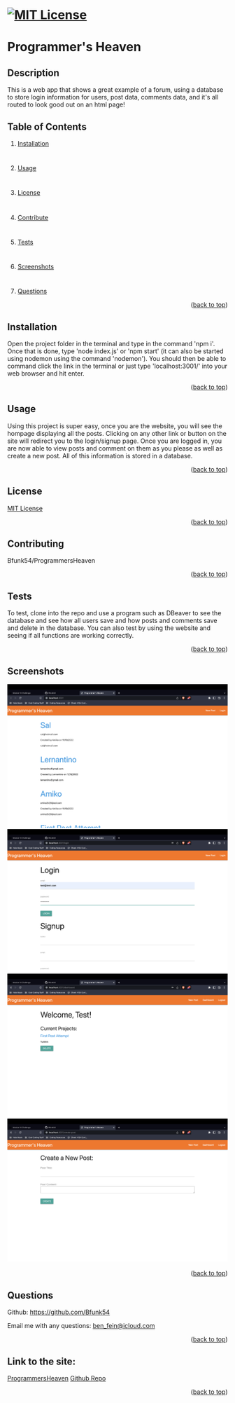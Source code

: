 # [![MIT License](https://img.shields.io/badge/License-MIT-yellow)](https://opensource.org/licenses/MIT)

# Programmer's Heaven

## Description
This is a web app that shows a great example of a forum, using a database to store login information for users, post data, comments data, and it's all routed to look good out on an html page!

## Table of Contents
1. [Installation](#installation)
#
2. [Usage](#usage)
#
3. [License](#license)
#
4. [Contribute](#contributing)
#
5. [Tests](#tests)
#
6. [Screenshots](#screenshots)
#
7. [Questions](#questions)

<p align="right">(<a href="#mit-license">back to top</a>)</p>

## Installation
Open the project folder in the terminal and type in the command 'npm i'. Once that is done, type 'node index.js' or 'npm start' (it can also be started using nodemon using the command 'nodemon'). You should then be able to command click the link in the terminal or just type 'localhost:3001/' into your web browser and hit enter.
<p align="right">(<a href="#mit-license">back to top</a>)</p>

## Usage
Using this project is super easy, once you are the website, you will see the hompage displaying all the posts. Clicking on any other link or button on the site will redirect you to the login/signup page. Once you are logged in, you are now able to view posts and comment on them as you please as well as create a new post. All of this information is stored in a database.
<p align="right">(<a href="#mit-license">back to top</a>)</p>

## License
[MIT License](https://opensource.org/licenses/MIT)
<p align="right">(<a href="#mit-license">back to top</a>)</p>

## Contributing
Bfunk54/ProgrammersHeaven
<p align="right">(<a href="#mit-license">back to top</a>)</p>

## Tests
To test, clone into the repo and use a program such as DBeaver to see the database and see how all users save and how posts and comments save and delete in the database. You can also test by using the website and seeing if all functions are working correctly.
<p align="right">(<a href="#mit-license">back to top</a>)</p>

## Screenshots
![](./screenshots/ProgrammersHeaven1.png)
![](./screenshots/ProgrammersHeaven2.png)
![](./screenshots/ProgrammersHeaven3.png)
![](./screenshots/ProgrammersHeaven4.png)
<p align="right">(<a href="mit-license">back to top</a>)</p>

## Questions
Github: https://github.com/Bfunk54

Email me with any questions: ben_fein@icloud.com
<p align="right">(<a href="#mit-license">back to top</a>)</p>

## Link to the site:
[ProgrammersHeaven](https://programmersheaven.herokuapp.com/)
[Github Repo](https://github.com/Bfunk54/ProgrammersHeaven)
<p align="right">(<a href="#mit-license">back to top</a>)</p>
